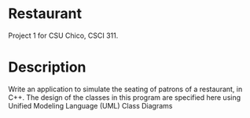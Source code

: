 # Restaurant

Project 1 for CSU Chico, CSCI 311.

# Description
Write an application to simulate the seating of patrons of a restaurant, in C++. 
The design of the classes in this program are specified here using Unified Modeling Language (UML) Class Diagrams
